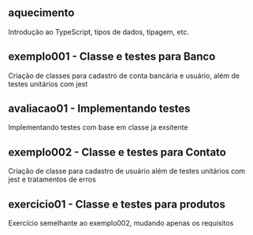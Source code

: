 ## aquecimento
Introdução ao TypeScript, tipos de dados, tipagem, etc.

## exemplo001 - Classe e testes para Banco
Criação de classes para cadastro de conta bancária e usuário, além de testes unitários com jest

## avaliacao01 - Implementando testes
Implementando testes com base em classe ja exsitente

## exemplo002 - Classe e testes para Contato
Criação de classe para cadastro de usuário além de testes unitários com jest e tratamentos de erros

## exercicio01 - Classe e testes para produtos
Exercício semelhante ao exemplo002, mudando apenas os requisitos

